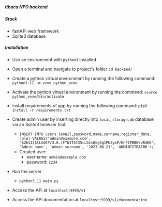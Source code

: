 #####  Ithaca NPO backend

#####  Stack 
* fastAPI web framework
* Sqlite3 database

#####  Installation
* Use an environment with `python3` installed
* Open a terminal and navigate to project's folder `cd backend/`
* Create a python virtual environment by running the following command:
`python3.11 -m venv python_venv`
* Activate the python virtual environment by running the command:
`source python_venv/bin/activate`
* Install requirements of app by running the following command:
`pip3 install -r requirements.txt`

* Create admin user by inserting directly into `local_storage.db` database via an Sqlite3 browser tool:
  - `INSERT INTO users (email,password,name,surname,register_date, role) VALUES('admin@example.com', '$2b$12$tLGdEP/3.B.sFTNITAfX5uLDzs6kgXq1PU8yxP/EnFIPBBWsvR4HG', 'Admin name', 'Admin surname', '2023-06-21', 'ADMINISTRATOR');`
  - Created user:
    * username: `admin@example.com`
    * password: `1234`
* Run the server
  - `python3.11 main.py`
* Access the API at `localhost:9999/v1`
* Access the API documentation at `localhost:9999/v1/documentation`


